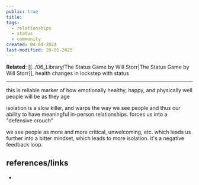 ```yaml
---
public: true
title: 
tags:
  - relationships
  - status
  - community
created: 04-04-2024
last-modified: 20-01-2025
---
```

**Related**: [[../06_Library/The Status Game by Will Storr|The Status Game by Will Storr]], health changes in lockstep with status

---

this is reliable marker of how emotionally healthy, happy, and physically well people will be as they age

isolation is a slow killer, and warps the way we see people and thus our ability to have meaningful in-person relationships. forces us into a "defensive crouch"

we see people as more and more critical, unwelcoming, etc. which leads us further into a bitter mindset, which leads to more isolation. it's a negative feedback loop.

## references/links
* 
